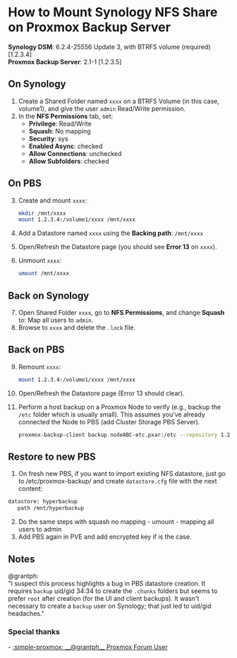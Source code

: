 # How to Mount Synology NFS Share on Proxmox Backup Server

**Synology DSM**: 6.2.4-25556 Update 3, with BTRFS volume (required) [1.2.3.4]  
**Proxmox Backup Server**: 2.1-1 [1.2.3.5]

## On Synology

1. Create a Shared Folder named `xxxx` on a BTRFS Volume (in this case, volume1), and give the user `admin` Read/Write permission.
2. In the **NFS Permissions** tab, set:
   - **Privilege**: Read/Write
   - **Squash**: No mapping
   - **Security**: sys
   - **Enabled Async**: checked
   - **Allow Connections**: unchecked
   - **Allow Subfolders**: checked

## On PBS 

3. Create and mount `xxxx`:

    ```bash
    mkdir /mnt/xxxx
    mount 1.2.3.4:/volume1/xxxx /mnt/xxxx
    ```

4. Add a Datastore named `xxxx` using the **Backing path**: `/mnt/xxxx`
5. Open/Refresh the Datastore page (you should see **Error 13** on `xxxx`).
6. Unmount `xxxx`:

    ```bash
    umount /mnt/xxxx
    ```

## Back on Synology

7. Open Shared Folder `xxxx`, go to **NFS Permissions**, and change **Squash** to: Map all users to `admin`.
8. Browse to `xxxx` and delete the `.lock` file.

## Back on PBS

9. Remount `xxxx`:

    ```bash
    mount 1.2.3.4:/volume1/xxxx /mnt/xxxx
    ```

10. Open/Refresh the Datastore page (Error 13 should clear).
11. Perform a host backup on a Proxmox Node to verify (e.g., backup the `/etc` folder which is usually small). This assumes you've already connected the Node to PBS (add Cluster Storage PBS Server).

    ```bash
    proxmox-backup-client backup nodeABC-etc.pxar:/etc --repository 1.2.3.5:xxxx
    ```

## Restore to new PBS

1. On fresh new PBS, if you want to import existing NFS datastore, just go to /etc/proxmox-backup/ and create `datastore.cfg` file with the next content:
```bash
datastore: hyperbackup
   path /mnt/hyperbackup
```
2. Do the same steps with squash no mapping - umount - mapping all users to admin
3. Add PBS again in PVE and add encrypted key if is the case.

## Notes

@grantph:<br>
"I suspect this process highlights a bug in PBS datastore creation. It requires `backup` uid/gid 34:34 to create the `.chunks` folders but seems to prefer `root` after creation (for the UI and client backups). It wasn't necessary to create a `backup` user on Synology; that just led to uid/gid headaches."

### Special thanks

<div class="grid cards" markdown>
- <a href="https://forum.proxmox.com/members/grantph.148121/">:simple-proxmox: __@grantph__  Proxmox Forum User</a>
</div>
